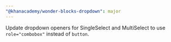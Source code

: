 ```yaml
---
"@khanacademy/wonder-blocks-dropdown": major
---
```


Update dropdown openers for SingleSelect and MultiSelect to use `role="combobox"` instead of `button`.
